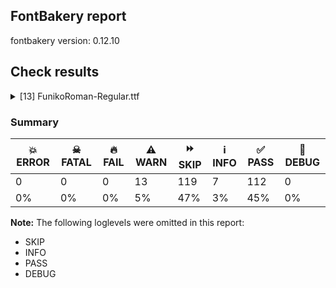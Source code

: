 ## FontBakery report

fontbakery version: 0.12.10





## Check results



<details><summary>[13] FunikoRoman-Regular.ttf</summary>
<div>
<details>
    <summary>⚠️ <b>WARN</b> Check glyphs in mark glyph class are non-spacing. <a href="https://fontbakery.readthedocs.io/en/stable/fontbakery/checks/opentype.gdef.html#"></a></summary>
    <div>







* ⚠️ **WARN** <p>The following spacing glyphs may be in the GDEF mark glyph class by mistake:
acutecomb (U+0301)</p>
 [code: spacing-mark-glyphs]



</div>
</details>

<details>
    <summary>⚠️ <b>WARN</b> Check mark characters are in GDEF mark glyph class. <a href="https://fontbakery.readthedocs.io/en/stable/fontbakery/checks/opentype.gdef.html#"></a></summary>
    <div>







* ⚠️ **WARN** <p>The following mark characters could be in the GDEF mark glyph class:
acutedblnosp (U+030B), brevecomb (U+0306), caroncomb (U+030C), cedillacmb (U+0327), circumflexcomb (U+0302), commasubnosp (U+0326), diaeresiscomb (U+0308), dotaccentcmb (U+0307), gravecomb (U+0300), macroncomb (U+0304), ogonekcmb (U+0328), ringcmb (U+030A) and tildecomb (U+0303)</p>
 [code: mark-chars]



</div>
</details>

<details>
    <summary>⚠️ <b>WARN</b> Check accent of Lcaron, dcaron, lcaron, tcaron <a href="https://fontbakery.readthedocs.io/en/stable/fontbakery/checks/universal.html#"></a></summary>
    <div>









* ⚠️ **WARN** <p>Lcaron is decomposed and therefore could not be checked. Please check manually.</p>
 [code: decomposed-outline]



* ⚠️ **WARN** <p>dcaron is decomposed and therefore could not be checked. Please check manually.</p>
 [code: decomposed-outline]



* ⚠️ **WARN** <p>lcaron is decomposed and therefore could not be checked. Please check manually.</p>
 [code: decomposed-outline]



* ⚠️ **WARN** <p>tcaron is decomposed and therefore could not be checked. Please check manually.</p>
 [code: decomposed-outline]



</div>
</details>

<details>
    <summary>⚠️ <b>WARN</b> Check if each glyph has the recommended amount of contours. <a href="https://fontbakery.readthedocs.io/en/stable/fontbakery/checks/universal.html#"></a></summary>
    <div>







* ⚠️ **WARN** <p>This check inspects the glyph outlines and detects the total number of contours in each of them. The expected values are infered from the typical ammounts of contours observed in a large collection of reference font families. The divergences listed below may simply indicate a significantly different design on some of your glyphs. On the other hand, some of these may flag actual bugs in the font such as glyphs mapped to an incorrect codepoint. Please consider reviewing the design and codepoint assignment of these to make sure they are correct.</p>
<p>The following glyphs do not have the recommended number of contours:</p>
<pre><code>- Glyph name: o	Contours detected: 3	Expected: 2

- Glyph name: Aring	Contours detected: 5	Expected: 3 or 4

- Glyph name: aring	Contours detected: 3	Expected: 4

- Glyph name: ograve	Contours detected: 4	Expected: 3

- Glyph name: oacute	Contours detected: 4	Expected: 3

- Glyph name: ocircumflex	Contours detected: 4	Expected: 3

- Glyph name: otilde	Contours detected: 4	Expected: 3

- Glyph name: odiaeresis	Contours detected: 5	Expected: 4

- Glyph name: oslash	Contours detected: 5	Expected: 3

- Glyph name: Gcedilla	Contours detected: 1	Expected: 2

- Glyph name: Kcedilla	Contours detected: 1	Expected: 2 or 3

- Glyph name: kcedilla	Contours detected: 1	Expected: 2 or 3

- Glyph name: Lcedilla	Contours detected: 1	Expected: 2

- Glyph name: lcedilla	Contours detected: 1	Expected: 2

- Glyph name: Ncedilla	Contours detected: 1	Expected: 2

- Glyph name: ncedilla	Contours detected: 1	Expected: 2

- Glyph name: odblacute	Contours detected: 5	Expected: 4

- Glyph name: oe	Contours detected: 4	Expected: 3

- Glyph name: Aring	Contours detected: 5	Expected: 3 or 4

- Glyph name: aring	Contours detected: 3	Expected: 4

- Glyph name: o	Contours detected: 3	Expected: 2

- Glyph name: oacute	Contours detected: 4	Expected: 3

- Glyph name: ocircumflex	Contours detected: 4	Expected: 3

- Glyph name: oe	Contours detected: 4	Expected: 3

- Glyph name: ograve	Contours detected: 4	Expected: 3

- Glyph name: oslash	Contours detected: 5	Expected: 3

- Glyph name: otilde	Contours detected: 4	Expected: 3
</code></pre>
 [code: contour-count]



</div>
</details>

<details>
    <summary>⚠️ <b>WARN</b> Check math signs have the same width. <a href="https://fontbakery.readthedocs.io/en/stable/fontbakery/checks/universal.html#"></a></summary>
    <div>







* ⚠️ **WARN** <p>The most common width is 416 among a set of 2 math glyphs.
The following math glyphs have a different width, though:</p>
<p>Width = 444:
plus</p>
<p>Width = 356:
less</p>
<p>Width = 412:
equal</p>
<p>Width = 352:
greater</p>
<p>Width = 434:
minus</p>
 [code: width-outliers]



</div>
</details>

<details>
    <summary>⚠️ <b>WARN</b> Font has **proper** whitespace glyph names? <a href="https://fontbakery.readthedocs.io/en/stable/fontbakery/checks/universal.glyphnames.html#"></a></summary>
    <div>







* ⚠️ **WARN** <p>Glyph 0x00A0 is called &quot;nonbreakingspace&quot;: Change to &quot;uni00A0&quot;</p>
 [code: not-recommended-00a0]



</div>
</details>

<details>
    <summary>⚠️ <b>WARN</b> Validate size, and resolution of article images, and ensure article page has minimum length and includes visual assets. <a href="https://fontbakery.readthedocs.io/en/stable/fontbakery/checks/googlefonts.article.html#"></a></summary>
    <div>







* ⚠️ **WARN** <p>Family metadata at fonts/ttf does not have an article.</p>
 [code: lacks-article]



</div>
</details>

<details>
    <summary>⚠️ <b>WARN</b> Check for codepoints not covered by METADATA subsets. <a href="https://fontbakery.readthedocs.io/en/stable/fontbakery/checks/googlefonts.subsets.html#"></a></summary>
    <div>







* ⚠️ **WARN** <p>The following codepoints supported by the font are not covered by
any subsets defined in the font's metadata file, and will never
be served. You can solve this by either manually adding additional
subset declarations to METADATA.pb, or by editing the glyphset
definitions.</p>
<ul>
<li>U+02D8 BREVE: try adding one of: yi, canadian-aboriginal</li>
<li>U+02D9 DOT ABOVE: try adding one of: yi, canadian-aboriginal</li>
<li>U+02DB OGONEK: try adding one of: yi, canadian-aboriginal</li>
<li>U+0302 COMBINING CIRCUMFLEX ACCENT: try adding one of: math, coptic, cherokee, tifinagh</li>
<li>U+0306 COMBINING BREVE: try adding one of: old-permic, tifinagh</li>
<li>U+0307 COMBINING DOT ABOVE: try adding one of: duployan, math, tai-le, malayalam, hebrew, syriac, coptic, tifinagh, todhri, old-permic, canadian-aboriginal</li>
<li>U+030A COMBINING RING ABOVE: try adding one of: duployan, syriac</li>
<li>U+030B COMBINING DOUBLE ACUTE ACCENT: try adding one of: osage, cherokee</li>
<li>U+030C COMBINING CARON: try adding one of: tai-le, cherokee</li>
<li>U+0326 COMBINING COMMA BELOW: try adding math</li>
<li>U+0327 COMBINING CEDILLA: try adding math</li>
<li>U+0328 COMBINING OGONEK: not included in any glyphset definition</li>
</ul>
<p>Or you can add the above codepoints to one of the subsets supported by the font: <code>latin</code>, <code>latin-ext</code></p>
 [code: unreachable-subsetting]



</div>
</details>

<details>
    <summary>⚠️ <b>WARN</b> Ensure soft_dotted characters lose their dot when combined with marks that replace the dot. <a href="https://fontbakery.readthedocs.io/en/stable/fontbakery/checks/shaping.html#"></a></summary>
    <div>







* ⚠️ **WARN** <p>The dot of soft dotted characters used in orthographies <em>must</em> disappear in the following strings: i̊ i̋ j̀ j́ j̃ j̄ j̈ į̀ į́ į̂ į̃ į̄ į̌</p>
<p>The dot of soft dotted characters <em>should</em> disappear in other cases, for example: ĩ ĭ i̇ ǐ ĩ̦ ĭ̦ i̦̇ i̦̊ i̦̋ ǐ̦ ĩ̧ ĭ̧ i̧̇ i̧̊ i̧̋ ǐ̧ ĵ j̆ j̇ j̊</p>
<p>Your font fully covers the following languages that require the soft-dotted feature: Lithuanian (Latn, 2,357,094 speakers), Dutch (Latn, 31,709,104 speakers).</p>
<p>Your font does <em>not</em> cover the following languages that require the soft-dotted feature: Vute (Latn, 21,000 speakers), Basaa (Latn, 332,940 speakers), Ebira (Latn, 2,200,000 speakers), Ukrainian (Cyrl, 29,273,587 speakers), Koonzime (Latn, 40,000 speakers), Aghem (Latn, 38,843 speakers), Ma’di (Latn, 584,000 speakers), Dan (Latn, 1,099,244 speakers), Lugbara (Latn, 2,200,000 speakers), Bete-Bendi (Latn, 100,000 speakers), Ijo, Southeast (Latn, 2,471,000 speakers), Mango (Latn, 77,000 speakers), Igbo (Latn, 27,823,640 speakers), Nzakara (Latn, 50,000 speakers), Mfumte (Latn, 79,000 speakers), Nateni (Latn, 100,000 speakers), Mundani (Latn, 34,000 speakers), Bafut (Latn, 158,146 speakers), Yala (Latn, 200,000 speakers), Southern Kisi (Latn, 360,000 speakers), Fur (Latn, 1,230,163 speakers), Makaa (Latn, 221,000 speakers), Sar (Latn, 500,000 speakers), Belarusian (Cyrl, 10,064,517 speakers), Kpelle, Guinea (Latn, 622,000 speakers), Avokaya (Latn, 100,000 speakers), Cicipu (Latn, 44,000 speakers), Ngbaka (Latn, 1,020,000 speakers), Zapotec (Latn, 490,000 speakers), South Central Banda (Latn, 244,000 speakers), Navajo (Latn, 166,319 speakers), Dii (Latn, 71,000 speakers), Ejagham (Latn, 120,000 speakers), Ekpeye (Latn, 226,000 speakers), Kom (Latn, 360,685 speakers), Gulay (Latn, 250,478 speakers).</p>
 [code: soft-dotted]



</div>
</details>

<details>
    <summary>⚠️ <b>WARN</b> Do any segments have colinear vectors? <a href="https://fontbakery.readthedocs.io/en/stable/fontbakery/checks/outline.html#"></a></summary>
    <div>







* ⚠️ **WARN** <p>The following glyphs have colinear vectors:</p>
<pre><code>* pilcrow (U+00B6): L&lt;&lt;123.0,53.0&gt;--&lt;123.0,207.0&gt;&gt; -&gt; L&lt;&lt;123.0,207.0&gt;--&lt;123.0,270.0&gt;&gt;
</code></pre>
 [code: found-colinear-vectors]



</div>
</details>

<details>
    <summary>⚠️ <b>WARN</b> Do outlines contain any semi-vertical or semi-horizontal lines? <a href="https://fontbakery.readthedocs.io/en/stable/fontbakery/checks/outline.html#"></a></summary>
    <div>







* ⚠️ **WARN** <p>The following glyphs have semi-vertical/semi-horizontal lines:</p>
<pre><code>* .notdef: L&lt;&lt;236.0,30.0&gt;--&lt;30.0,29.0&gt;&gt;
</code></pre>
 [code: found-semi-vertical]



</div>
</details>

<details>
    <summary>⚠️ <b>WARN</b> Ensure fonts have ScriptLangTags declared on the 'meta' table. <a href="https://fontbakery.readthedocs.io/en/stable/fontbakery/checks/googlefonts.meta.html#"></a></summary>
    <div>







* ⚠️ **WARN** <p>This font file does not have a 'meta' table.</p>
 [code: lacks-meta-table]



</div>
</details>

<details>
    <summary>⚠️ <b>WARN</b> Checking OS/2 achVendID. <a href="https://fontbakery.readthedocs.io/en/stable/fontbakery/checks/googlefonts.os2.html#"></a></summary>
    <div>







* ⚠️ **WARN** <p>OS/2 VendorID is 'PYRS', a font editor default. If you registered it recently, then it's safe to ignore this warning message. Otherwise, you should set it to your own unique 4 character code, and register it with Microsoft at <a href="https://www.microsoft.com/typography/links/vendorlist.aspx">https://www.microsoft.com/typography/links/vendorlist.aspx</a></p>
 [code: bad]



</div>
</details>
</div>
</details>




### Summary

| 💥 ERROR | ☠ FATAL | 🔥 FAIL | ⚠️ WARN | ⏩ SKIP | ℹ️ INFO | ✅ PASS | 🔎 DEBUG | 
| ---|---|---|---|---|---|---|---|
| 0 | 0 | 0 | 13 | 119 | 7 | 112 | 0 | 
| 0% | 0% | 0% | 5% | 47% | 3% | 45% | 0% | 



**Note:** The following loglevels were omitted in this report:


* SKIP
* INFO
* PASS
* DEBUG

